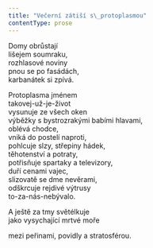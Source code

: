 ```yaml
---
title: "Večerní zátiší s\_protoplasmou"
contentType: prose
---
```


Domy obrůstají  
lišejem soumraku,  
rozhlasové noviny  
pnou se po fasádách,  
karbanátek si zpívá.

Protoplasma jménem  
takovej-už-je-život  
vysunuje ze všech oken  
výběžky s bystrozrakými babími hlavami,  
oblévá chodce,  
vniká do postelí naproti,  
pohlcuje slzy, střepiny hádek,  
těhotenství a potraty,  
potřisňuje spartaky a televizory,  
duří cenami vajec,  
slizovatě se dme nevěrami,  
odškrcuje rejdivé výtrusy  
to-za-nás-nebývalo.

A ještě za tmy světélkuje  
jako vysychající mrtvé moře

mezi peřinami, povidly a stratosférou.
